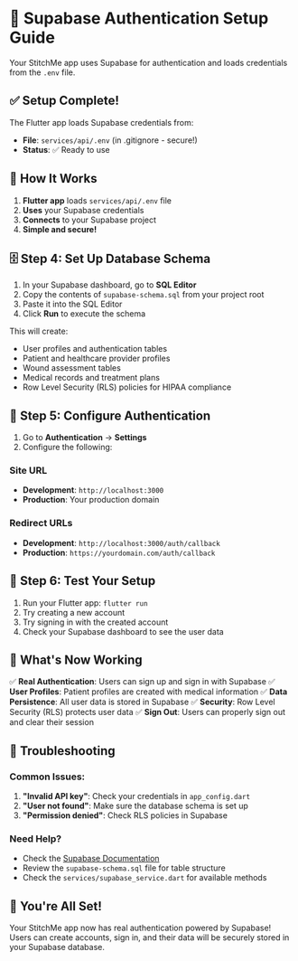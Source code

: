 # 🔐 Supabase Authentication Setup Guide

Your StitchMe app uses Supabase for authentication and loads credentials from the `.env` file.

## ✅ **Setup Complete!**

The Flutter app loads Supabase credentials from:
- **File**: `services/api/.env` (in .gitignore - secure!)
- **Status**: ✅ Ready to use

## 🔧 **How It Works**

1. **Flutter app** loads `services/api/.env` file
2. **Uses** your Supabase credentials
3. **Connects** to your Supabase project
4. **Simple and secure!**

## 🗄️ **Step 4: Set Up Database Schema**

1. In your Supabase dashboard, go to **SQL Editor**
2. Copy the contents of `supabase-schema.sql` from your project root
3. Paste it into the SQL Editor
4. Click **Run** to execute the schema

This will create:
- User profiles and authentication tables
- Patient and healthcare provider profiles
- Wound assessment tables
- Medical records and treatment plans
- Row Level Security (RLS) policies for HIPAA compliance

## 🔐 **Step 5: Configure Authentication**

1. Go to **Authentication** → **Settings**
2. Configure the following:

### Site URL
- **Development**: `http://localhost:3000`
- **Production**: Your production domain

### Redirect URLs
- **Development**: `http://localhost:3000/auth/callback`
- **Production**: `https://yourdomain.com/auth/callback`

## 🚀 **Step 6: Test Your Setup**

1. Run your Flutter app: `flutter run`
2. Try creating a new account
3. Try signing in with the created account
4. Check your Supabase dashboard to see the user data

## 📱 **What's Now Working**

✅ **Real Authentication**: Users can sign up and sign in with Supabase
✅ **User Profiles**: Patient profiles are created with medical information
✅ **Data Persistence**: All user data is stored in Supabase
✅ **Security**: Row Level Security (RLS) protects user data
✅ **Sign Out**: Users can properly sign out and clear their session

## 🔧 **Troubleshooting**

### Common Issues:

1. **"Invalid API key"**: Check your credentials in `app_config.dart`
2. **"User not found"**: Make sure the database schema is set up
3. **"Permission denied"**: Check RLS policies in Supabase

### Need Help?

- Check the [Supabase Documentation](https://supabase.com/docs)
- Review the `supabase-schema.sql` file for table structure
- Check the `services/supabase_service.dart` for available methods

## 🎉 **You're All Set!**

Your StitchMe app now has real authentication powered by Supabase! Users can create accounts, sign in, and their data will be securely stored in your Supabase database.
